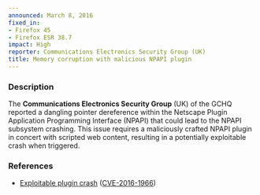 ```yaml
---
announced: March 8, 2016
fixed_in:
- Firefox 45
- Firefox ESR 38.7
impact: High
reporter: Communications Electronics Security Group (UK)
title: Memory corruption with malicious NPAPI plugin
---
```


<h3>Description</h3>

<p>The <strong>Communications Electronics Security Group</strong> (UK) of the GCHQ
reported a dangling pointer dereference within the Netscape Plugin Application Programming
Interface (NPAPI) that could lead to the NPAPI subsystem crashing. This issue requires a
maliciously crafted NPAPI plugin in concert with scripted web content, resulting in a
potentially exploitable crash when triggered.
</p>

<h3>References</h3>

<ul>
  <li><a href="https://bugzilla.mozilla.org/show_bug.cgi?id=1246054">
       Exploitable plugin crash</a>
(<a href="http://cve.mitre.org/cgi-bin/cvename.cgi?name=CVE-2016-1966"
class="ex-ref">CVE-2016-1966</a>)</li>
</ul>

